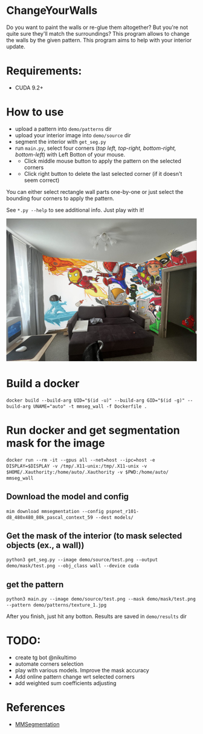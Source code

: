 # ChangeYourWalls
Do you want to paint the walls or re-glue them altogether? But you're not quite sure they'll match the surroundings? This program allows to change the walls by the given pattern. This program aims to help with your interior update. 

# Requirements:
* CUDA 9.2+
# How to use
* upload a pattern into `demo/patterns` dir
* upload your interior image into `demo/source` dir
* segment the interior with `get_seg.py`
* run `main.py`, select four corners (*top left, top-right, bottom-right, bottom-left*) with Left Botton of your mouse. 
* * Click middle mouse button to apply the pattern on the selected corners
* * Click right button to delete the last selected corner (if it doesn't seem correct)

You can either select rectangle wall parts one-by-one or just select the bounding four corners to apply the pattern. 

See `*.py --help` to see additional info. Just play with it!

![alt text](demo/results/5.jpg)

# Build a docker
```
docker build --build-arg UID="$(id -u)" --build-arg GID="$(id -g)" --build-arg UNAME="auto" -t mmseg_wall -f Dockerfile .

```

# Run docker and get segmentation mask for the image
```
docker run --rm -it --gpus all --net=host --ipc=host -e DISPLAY=$DISPLAY -v /tmp/.X11-unix:/tmp/.X11-unix -v $HOME/.Xauthority:/home/auto/.Xauthority -v $PWD:/home/auto/ mmseg_wall
```

## Download the model and config
```
mim download mmsegmentation --config pspnet_r101-d8_480x480_80k_pascal_context_59 --dest models/
```

## Get the mask of the interior (to mask selected objects (ex., a wall))
```
python3 get_seg.py --image demo/source/test.png --output demo/mask/test.png --obj_class wall --device cuda
```

## get the pattern
```
python3 main.py --image demo/source/test.png --mask demo/mask/test.png --pattern demo/patterns/texture_1.jpg 
```
After you finish, just hit any botton. Results are saved in `demo/results` dir

# TODO:
* create tg bot @nikultimo
* automate corners selection
* play with various models. Improve the mask accuracy
* Add online pattern change wrt selected corners
* add weighted sum coefficients adjusting


# References
* [MMSegmentation](https://github.com/open-mmlab/mmsegmentation)
